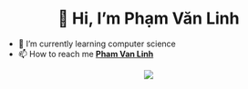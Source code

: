 <center><h1> 👋 Hi, I’m Phạm Văn Linh </h1></center>

- 🌱 I’m currently learning computer science
- 📫 How to reach me <b><a href="https://www.facebook.com/hnilnavmahp.ku/" target="blank">Pham Van Linh</a></b>

<p align="center" >
  <img src="https://github-readme-stats.vercel.app/api?username=kulihhihi&show_icons=true&theme=tokyonight" />
</p>
  
<!---
kulihhihi/kulihhihi is a ✨ special ✨ repository because its `README.md` (this file) appears on your GitHub profile.
You can click the Preview link to take a look at your changes.
--->
